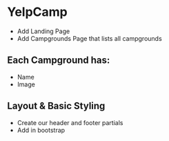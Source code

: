 # YelpCamp

* Add Landing Page
* Add Campgrounds Page that lists all campgrounds

## Each Campground has:
* Name
* Image

## Layout & Basic Styling
* Create our header and footer partials
* Add in bootstrap